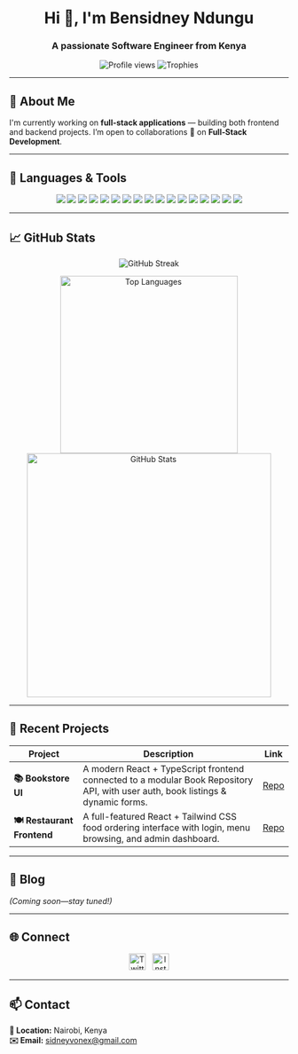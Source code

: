 <h1 align="center">Hi 👋, I'm Bensidney Ndungu</h1>
<h3 align="center">A passionate Software Engineer from Kenya</h3>

<p align="center">
  <img src="https://komarev.com/ghpvc/?username=sidneyvonex&label=Profile%20views&color=0e75b6&style=flat" alt="Profile views" />
  <img src="https://github-profile-trophy.vercel.app/?username=sidneyvonex&theme=radical" alt="Trophies" />
</p>

---

## 🔭 About Me

I'm currently working on **full-stack applications** — building both frontend and backend projects.
I’m open to collaborations 👯 on **Full‑Stack Development**.

---

## 🧰 Languages & Tools

<div align="center">
  <img src="https://img.shields.io/badge/JavaScript-F7DF1E?style=for-the-badge&logo=javascript&logoColor=black" />
  <img src="https://img.shields.io/badge/TypeScript-007ACC?style=for-the-badge&logo=typescript&logoColor=white" />
  <img src="https://img.shields.io/badge/Python-3776AB?style=for-the-badge&logo=python&logoColor=white" />
  <img src="https://img.shields.io/badge/Java-007396?style=for-the-badge&logo=java&logoColor=white" />
  <img src="https://img.shields.io/badge/Node.js-339933?style=for-the-badge&logo=node.js&logoColor=white" />
  <img src="https://img.shields.io/badge/React-61DAFB?style=for-the-badge&logo=react&logoColor=black" />
  <img src="https://img.shields.io/badge/HTML5-E34F26?style=for-the-badge&logo=html5&logoColor=white" />
  <img src="https://img.shields.io/badge/CSS3-1572B6?style=for-the-badge&logo=css3&logoColor=white" />
  <img src="https://img.shields.io/badge/Tailwind_CSS-06B6D4?style=for-the-badge&logo=tailwindcss&logoColor=white" />
  <img src="https://img.shields.io/badge/PostgreSQL-4169E1?style=for-the-badge&logo=postgresql&logoColor=white" />
  <img src="https://img.shields.io/badge/MySQL-4479A1?style=for-the-badge&logo=mysql&logoColor=white" />
  <img src="https://img.shields.io/badge/Neon-000000?style=for-the-badge&logo=neon&logoColor=white" />
  <img src="https://img.shields.io/badge/Drizzle_ORM-000?style=for-the-badge&logo=drizzle&logoColor=white" />
  <img src="https://img.shields.io/badge/Azure-0078D4?style=for-the-badge&logo=microsoftazure&logoColor=white" />
  <img src="https://img.shields.io/badge/Netlify-00C7B7?style=for-the-badge&logo=netlify&logoColor=white" />
  <img src="https://img.shields.io/badge/Git-F05032?style=for-the-badge&logo=git&logoColor=white" />
  <img src="https://img.shields.io/badge/GitHub-181717?style=for-the-badge&logo=github&logoColor=white" />
</div>

---

## 📈 GitHub Stats

<p align="center">
  <img src="https://github-readme-streak-stats-eight.vercel.app?user=Sidneyvonex&theme=tokyonight&hide_border=true&fire=00acee" alt="GitHub Streak" />
</p>

<p align="center">
  <img width="320" src="https://github-readme-stats.vercel.app/api/top-langs?username=sidneyvonex&show_icons=true&locale=en&layout=compact" alt="Top Languages" />
  <img width="440" src="https://github-readme-stats.vercel.app/api?username=sidneyvonex&show_icons=true&locale=en" alt="GitHub Stats" />
</p>

---

## 🚀 Recent Projects

| Project | Description | Link |
|--------|-------------|------|
| **📚 Bookstore UI** | A modern React + TypeScript frontend connected to a modular Book Repository API, with user auth, book listings & dynamic forms. | [Repo](https://github.com/sidneyvonex/Book-Store-Api) |
| **🍽️ Restaurant Frontend** | A full-featured React + Tailwind CSS food ordering interface with login, menu browsing, and admin dashboard. | [Repo](https://github.com/sidneyvonex/React-Fulldemo-Project) |

---

## 📝 Blog

*(Coming soon—stay tuned!)*

---

## 🌐 Connect

<p align="center">
  <a href="https://twitter.com/sidneygithu" target="_blank"><img src="https://simpleicons.org/icons/twitter.svg" alt="Twitter" width="30" /></a>&nbsp;&nbsp;
  <a href="https://instagram.com/s_1dney" target="_blank"><img src="https://simpleicons.org/icons/instagram.svg" alt="Instagram" width="30" /></a>
</p>

---

## 📫 Contact

**📍 Location:** Nairobi, Kenya  
**✉️ Email:** sidneyvonex@gmail.com  
